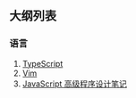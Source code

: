 
## 大纲列表

### 语言

1. [TypeScript](./typescript.md)
1. [Vim](./vim.md)
1. [JavaScript 高级程序设计笔记](./professional-javascript/index.md)


<!-- ### 工具

### Phaser 相关

#### Phaser 游戏常用代码片段

#### Phaser 游戏效果片段

#### Phaser 完整小游戏

#### Phaser 游戏教程 -->
